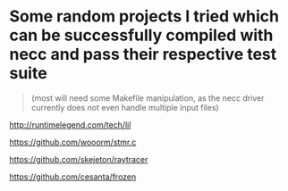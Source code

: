# Some random projects I tried which can be successfully compiled with necc and pass their respective test suite
> (most will need some Makefile manipulation, as the necc driver currently does not even handle multiple input files)

http://runtimelegend.com/tech/lil

https://github.com/wooorm/stmr.c

https://github.com/skejeton/raytracer

https://github.com/cesanta/frozen
